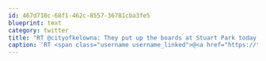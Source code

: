 ```yaml
---
id: 467d710c-68f1-462c-8557-36781cba3fe5
blueprint: text
category: twitter
title: "RT @cityofkelowna: They put up the boards at Stuart Park today in prep for flooding, freezing, then skating... who's excited? http://ow. ..."
caption: 'RT <span class="username username_linked">@<a href="https://twitter.com/cityofkelowna" title="City of Kelowna">cityofkelowna</a></span>: They put up the boards at Stuart Park today in prep for flooding, freezing, then skating... who''s excited? http://ow. ...'
---
```

